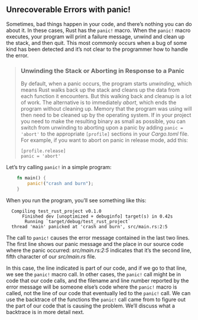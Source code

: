 ## Unrecoverable Errors with panic!

Sometimes, bad things happen in your code, and there’s nothing you can do about it. In these cases, Rust has the `panic!` macro. When the `panic!` macro executes, your program will print a failure message, unwind and clean up the stack, and then quit. This most commonly occurs when a bug of some kind has been detected and it’s not clear to the programmer how to handle the error.


> ### Unwinding the Stack or Aborting in Response to a Panic
>
> By default, when a panic occurs, the program starts _unwinding_, which means Rust walks back up the stack and cleans up the data from each function it encounters. But this walking back and cleanup is a lot of work. The alternative is to immediately _abort_, which ends the program without cleaning up. Memory that the program was using will then need to be cleaned up by the operating system. If in your project you need to make the resulting binary as small as possible, you can switch from unwinding to aborting upon a panic by adding `panic = 'abort'` to the appropriate `[profile]` sections in your _Cargo.toml_ file. For example, if you want to abort on panic in release mode, add this:
>
>     [profile.release]
>     panic = 'abort'

Let’s try calling `panic!` in a simple program:

```rust
    fn main() {
        panic!("crash and burn");
    }
```

When you run the program, you’ll see something like this:

```text
  Compiling test_rust_project v0.1.0
      Finished dev [unoptimized + debuginfo] target(s) in 0.42s
       Running `target/debug/test_rust_project`
  thread 'main' panicked at 'crash and burn', src/main.rs:2:5
```

The call to `panic!` causes the error message contained in the last two lines. The first line shows our panic message and the place in our source code where the panic occurred: _src/main.rs:2:5_ indicates that it’s the second line, fifth character of our _src/main.rs_ file.

In this case, the line indicated is part of our code, and if we go to that line, we see the `panic!` macro call. In other cases, the `panic!` call might be in code that our code calls, and the filename and line number reported by the error message will be someone else’s code where the `panic!` macro is called, not the line of our code that eventually led to the `panic!` call. We can use the backtrace of the functions the `panic!` call came from to figure out the part of our code that is causing the problem. We’ll discuss what a backtrace is in more detail next.


